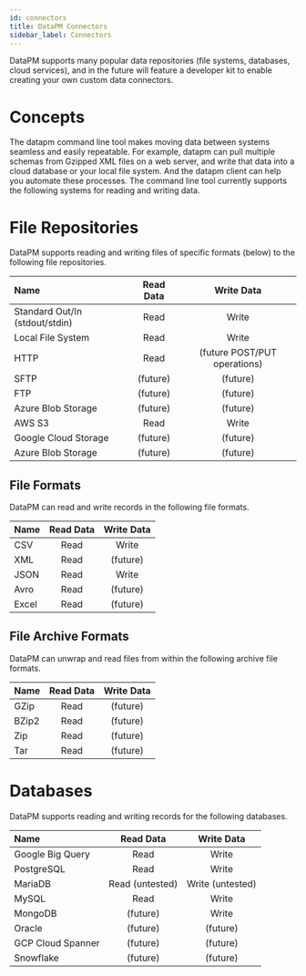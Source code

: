 ```yaml
---
id: connectors
title: DataPM Connectors
sidebar_label: Connectors
---
```


DataPM supports many popular data repositories (file systems, databases, cloud services), and in the future will feature a developer kit to enable creating your own custom data connectors.

# Concepts

The datapm command line tool makes moving data between systems seamless and easily repeatable. For example, datapm can pull multiple schemas from Gzipped XML files on a web server, and write that data into a cloud database or your local file system. And the datapm client can help you automate these processes. The command line tool currently supports the following systems for reading and writing data.

# File Repositories

DataPM supports reading and writing files of specific formats (below) to the following file repositories.

| Name                           | Read Data |          Write Data          |
| :----------------------------- | :-------: | :--------------------------: |
| Standard Out/In (stdout/stdin) |   Read    |            Write             |
| Local File System              |   Read    |            Write             |
| HTTP                           |   Read    | (future POST/PUT operations) |
| SFTP                           | (future)  |           (future)           |
| FTP                            | (future)  |           (future)           |
| Azure Blob Storage             | (future)  |           (future)           |
| AWS S3                         |   Read    |            Write             |
| Google Cloud Storage           | (future)  |           (future)           |
| Azure Blob Storage             | (future)  |           (future)           |

## File Formats

DataPM can read and write records in the following file formats.

| Name  | Read Data | Write Data |
| :---- | :-------: | :--------: |
| CSV   |   Read    |   Write    |
| XML   |   Read    |  (future)  |
| JSON  |   Read    |   Write    |
| Avro  |   Read    |  (future)  |
| Excel |   Read    |  (future)  |

## File Archive Formats

DataPM can unwrap and read files from within the following archive file formats.

| Name  | Read Data | Write Data |
| :---- | :-------: | :--------: |
| GZip  |   Read    |  (future)  |
| BZip2 |   Read    |  (future)  |
| Zip   |   Read    |  (future)  |
| Tar   |   Read    |  (future)  |

# Databases

DataPM supports reading and writing records for the following databases.

| Name              |    Read Data    |    Write Data    |
| :---------------- | :-------------: | :--------------: |
| Google Big Query  |      Read       |      Write       |
| PostgreSQL        |      Read       |      Write       |
| MariaDB           | Read (untested) | Write (untested) |
| MySQL             |      Read       |      Write       |
| MongoDB           |    (future)     |      Write       |
| Oracle            |    (future)     |     (future)     |
| GCP Cloud Spanner |    (future)     |     (future)     |
| Snowflake         |    (future)     |     (future)     |
